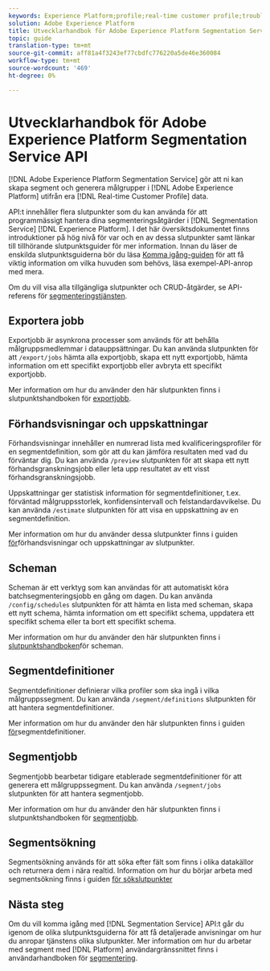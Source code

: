 ```yaml
---
keywords: Experience Platform;profile;real-time customer profile;troubleshooting;API
solution: Adobe Experience Platform
title: Utvecklarhandbok för Adobe Experience Platform Segmentation Service
topic: guide
translation-type: tm+mt
source-git-commit: aff81a4f3243ef77cbdfc776220a5de46e360084
workflow-type: tm+mt
source-wordcount: '469'
ht-degree: 0%

---
```



# Utvecklarhandbok för Adobe Experience Platform Segmentation Service API

[!DNL Adobe Experience Platform Segmentation Service] gör att ni kan skapa segment och generera målgrupper i [!DNL Adobe Experience Platform] utifrån era [!DNL Real-time Customer Profile] data.

API:t innehåller flera slutpunkter som du kan använda för att programmässigt hantera dina segmenteringsåtgärder i [!DNL Segmentation Service] [!DNL Experience Platform]. I det här översiktsdokumentet finns introduktioner på hög nivå för var och en av dessa slutpunkter samt länkar till tillhörande slutpunktsguider för mer information. Innan du läser de enskilda slutpunktsguiderna bör du läsa [Komma igång-guiden](./getting-started.md) för att få viktig information om vilka huvuden som behövs, läsa exempel-API-anrop med mera.

Om du vill visa alla tillgängliga slutpunkter och CRUD-åtgärder, se API-referens för [segmenteringstjänsten](https://www.adobe.io/apis/experienceplatform/home/api-reference.html#!acpdr/swagger-specs/segmentation.yaml).

## Exportera jobb

Exportjobb är asynkrona processer som används för att behålla målgruppsmedlemmar i datauppsättningar. Du kan använda slutpunkten för att `/export/jobs` hämta alla exportjobb, skapa ett nytt exportjobb, hämta information om ett specifikt exportjobb eller avbryta ett specifikt exportjobb.

Mer information om hur du använder den här slutpunkten finns i slutpunktshandboken för [exportjobb](./export-jobs.md).

## Förhandsvisningar och uppskattningar

Förhandsvisningar innehåller en numrerad lista med kvalificeringsprofiler för en segmentdefinition, som gör att du kan jämföra resultaten med vad du förväntar dig. Du kan använda `/preview` slutpunkten för att skapa ett nytt förhandsgranskningsjobb eller leta upp resultatet av ett visst förhandsgranskningsjobb.

Uppskattningar ger statistisk information för segmentdefinitioner, t.ex. förväntad målgruppsstorlek, konfidensintervall och felstandardavvikelse. Du kan använda `/estimate` slutpunkten för att visa en uppskattning av en segmentdefinition.

Mer information om hur du använder dessa slutpunkter finns i guiden [för](./previews-and-estimates.md)förhandsvisningar och uppskattningar av slutpunkter.

## Scheman

Scheman är ett verktyg som kan användas för att automatiskt köra batchsegmenteringsjobb en gång om dagen. Du kan använda `/config/schedules` slutpunkten för att hämta en lista med scheman, skapa ett nytt schema, hämta information om ett specifikt schema, uppdatera ett specifikt schema eller ta bort ett specifikt schema.

Mer information om hur du använder den här slutpunkten finns i [slutpunktshandboken](./schedules.md)för scheman.

## Segmentdefinitioner

Segmentdefinitioner definierar vilka profiler som ska ingå i vilka målgruppssegment. Du kan använda `/segment/definitions` slutpunkten för att hantera segmentdefinitioner.

Mer information om hur du använder den här slutpunkten finns i guiden [för](./segment-definitions.md)segmentdefinitioner.

## Segmentjobb

Segmentjobb bearbetar tidigare etablerade segmentdefinitioner för att generera ett målgruppssegment. Du kan använda `/segment/jobs` slutpunkten för att hantera segmentjobb.

Mer information om hur du använder den här slutpunkten finns i slutpunktshandboken för [segmentjobb](./segment-jobs.md).

## Segmentsökning

Segmentsökning används för att söka efter fält som finns i olika datakällor och returnera dem i nära realtid. Information om hur du börjar arbeta med segmentsökning finns i guiden [för sökslutpunkter](segment-search.md)

## Nästa steg

Om du vill komma igång med [!DNL Segmentation Service] API:t går du igenom de olika slutpunktsguiderna för att få detaljerade anvisningar om hur du anropar tjänstens olika slutpunkter. Mer information om hur du arbetar med segment med [!DNL Platform] användargränssnittet finns i användarhandboken för [segmentering](../ui/overview.md).
